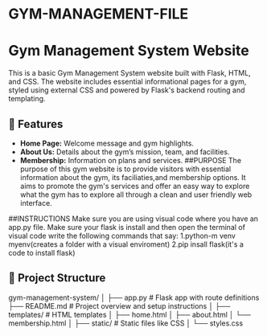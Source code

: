 # GYM-MANAGEMENT-FILE
# Gym Management System Website

This is a basic Gym Management System website built with Flask, HTML, and CSS. The website includes essential informational pages for a gym, styled using external CSS and powered by Flask's backend routing and templating.

## 🔧 Features

- **Home Page:** Welcome message and gym highlights.
- **About Us:** Details about the gym’s mission, team, and facilities.
- **Membership:** Information on plans and services.
##PURPOSE
The purpose of this gym website is to provide visitors with essential information about the gym, its faciliaties,and membership options. It aims to promote the gym's services and offer an easy way to explore what the gym has to explore all through a clean and user friendly web interface.

##INSTRUCTIONS
Make sure you are using visual code where you have an app.py file. Make sure your flask is install and then open the terminal of visual code write the following commands that say:
1.python-m venv myenv(creates a folder with a visual enviroment)
2.pip insall flask(it's a code to install flask)
## 📁 Project Structure

gym-management-system/
│
├── app.py # Flask app with route definitions
├── README.md # Project overview and setup instructions
│
├── templates/ # HTML templates
│ ├── home.html
│ ├── about.html
│ └── membership.html
│
├── static/ # Static files like CSS
│ └── styles.css
